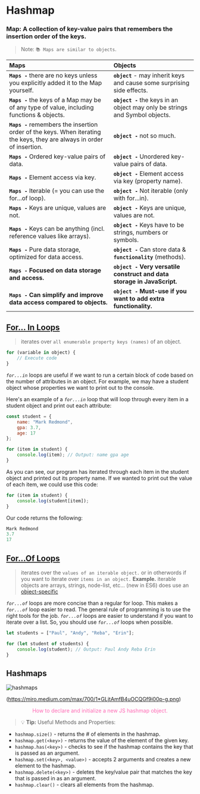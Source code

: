 # Hashmap

### Map: A collection of key-value pairs that remembers the insertion order of the keys.    


> Note: `📚 Maps are similar to objects`.    

| Maps | Objects |
| :----------- | :----------- |
| **`Maps -`** there are no keys unless you explicitly added it to the Map yourself. | **`object`** - may inherit keys and cause some surprising side effects. |
| **`Maps -`** the keys of a Map may be of any type of value, including functions & objects. | **`object -`** the keys in an object may only be strings and Symbol objects. |
| **`Maps -`** remembers the insertion order of the keys. When iterating the keys, they are always in order of insertion. | **`object -`** not so much. |
| **`Maps -`** Ordered key-value pairs of data. | **`object -`** Unordered key-value pairs of data. |
| **`Maps -`** Element access via key. | **`object -`** Element access via key (property name). |
| **`Maps -`** Iterable (= you can use the for...of loop). | **`object -`** Not iterable (only with for...in). |
| **`Maps -`** Keys are unique, values are not. | **`object -`** Keys are unique, values are not. |
| **`Maps -`** Keys can be anything (incl. reference values like arrays). | **`object -`** Keys have to be strings, numbers or symbols. |
| **`Maps -`** Pure data storage, optimized for data access. | **`object -`** Can store data & **`functionality`** (methods). |
| **`Maps -`** __Focused on data storage and access.__ | **`object -`** __Very versatile construct and data storage in JavaScript.__ |
| **`Maps -`** __Can simplify and improve data access compared to objects.__ | **`object -`** __Must-use if you want to add extra functionality.__ |

## [For… In Loops](https://careerkarma.com/blog/javascript-for-loop/#:~:text=For%E2%80%A6in%20loops%20are%20useful%20when%20you%20want%20to%20iterate,over%20items%20in%20an%20object.&text=As%20you%20can%20see%2C%20our%20for%E2%80%A6of%20loop%20has%20iterated,is%20printed%20to%20the%20console.) 
> iterates over `all enumerable property keys (names)` of an object.

```js
for (variable in object) {
	// Execute code
}
```
*`for...in`* loops are useful if we want to run a certain block of code based on the number of attributes in an object. For example, we may have a student object whose properties we want to print out to the console.

Here's an example of a *`for...in`* loop that will loop through every item in a student object and print out each attribute:

```js
const student = {
	name: "Mark Redmond",
	gpa: 3.7,
	age: 17
};

for (item in student) {
	console.log(item); // Output: name gpa age
}
```
As you can see, our program has iterated through each item in the student object and printed out its property name. If we wanted to print out the value of each item, we could use this code:
```js
for (item in student) {
	console.log(student[item]);
}
```
Our code returns the following:

```js
Mark Redmond
3.7
17
```

## [For...Of Loops](https://careerkarma.com/blog/javascript-for-loop/#:~:text=For%E2%80%A6in%20loops%20are%20useful%20when%20you%20want%20to%20iterate,over%20items%20in%20an%20object.&text=As%20you%20can%20see%2C%20our%20for%E2%80%A6of%20loop%20has%20iterated,is%20printed%20to%20the%20console.)
> iterates over the `values of an iterable object.` or in otherwords if you want to iterate over `items in an object.` __Example.__ iterable objects are arrays, strings, node-list, etc... (new in ES6) does use an [object-specific](https://developer.mozilla.org/en-US/docs/Web/JavaScript/Reference/Iteration_protocols)

*`for...of`* loops are more concise than a regular for loop. This makes a *`for...of`* loop easier to read. The general rule of programming is to use the right tools for the job. *`for...of`* loops are easier to understand if you want to iterate over a list. So, you should use *`for...of`* loops when possible.
```js
let students = ["Paul", "Andy", "Reba", "Erin"];

for (let student of students) {
    console.log(student); // Output: Paul Andy Reba Erin
}
```

## Hashmaps
![hashmaps](/dsa-journey/assets/img/hashmap.jpg "Hashmaps example")

(https://miro.medium.com/max/700/1*GLjtAmfB4uOCQGf9i00p-g.png)<p style="text-align:center; color:hotpink;">How to declare and initialize a new JS hashmap object.</p>

> 💡 **Tip:** Useful Methods and Properties:

- `hashmap.size()` - returns the # of elements in the hashmap.
- `hashmap.get(<key>)` - returns the value of the element of the given key.
- `hashmap.has(<key>)` - checks to see if the hashmap contains the key that is passed as an argument.
- `hashmap.set(<key>, <value>)` - accepts 2 arguments and creates a new element to the hashmap.
- `hashmap.delete(<key>)` - deletes the key/value pair that matches the key that is passed in as an argument.
- `hashmap.clear()` - clears all elements from the hashmap.